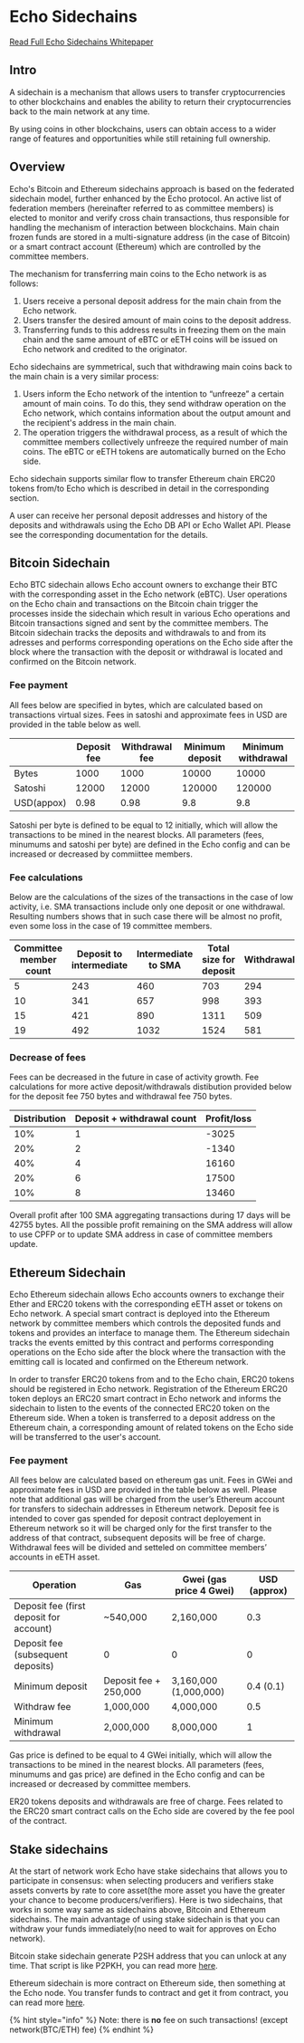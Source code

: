 # Echo Sidechains

[Read Full Echo Sidechains Whitepaper](https://github.com/echoprotocol/echowiki/blob/master/.gitbook/assets/echo-sidechains-whitepaper.pdf)

## Intro

A sidechain is a mechanism that allows users to transfer cryptocurrencies to other blockchains and enables the ability to return their cryptocurrencies back to the main network at any time.

By using coins in other blockchains, users can obtain access to a wider range of features and opportunities while still retaining full ownership.

## Overview

Echo's Bitcoin and Ethereum sidechains approach is based on the federated sidechain model, further enhanced by the Echo protocol. An active list of federation members (hereinafter referred to as committee members) is elected to monitor and verify cross chain transactions, thus responsible for handling the mechanism of interaction between blockchains. Main chain frozen funds are stored in a multi-signature address (in the case of Bitcoin) or a smart contract account (Ethereum) which are controlled by the committee members.

The mechanism for transferring main coins to the Echo network is as follows:

1. Users receive a personal deposit address for the main chain from the Echo network.
1. Users transfer the desired amount of main coins to the deposit address.
1. Transferring funds to this address results in freezing them on the main chain and the same amount of eBTC or eETH coins will be issued on Echo network and credited to the originator.

Echo sidechains are symmetrical, such that withdrawing main coins back to the main chain is a very similar process:

1. Users inform the Echo network of the intention to “unfreeze” a certain amount of main coins. To do this, they send withdraw operation on the Echo network, which contains information about the output amount and the recipient's address in the main chain.
1. The operation triggers the withdrawal process, as a result of which the committee members collectively unfreeze the required number of main coins. The eBTC or eETH tokens are automatically burned on the Echo side.

Echo sidechain supports similar flow to transfer Ethereum chain ERC20 tokens from/to Echo which is described in detail in the corresponding section.

A user can receive her personal deposit addresses and history of the deposits and withdrawals using the Echo DB API or Echo Wallet API. Please see the corresponding documentation for the details.

## Bitcoin Sidechain

Echo BTC sidechain allows Echo account owners to exchange their BTC with the corresponding asset in the Echo network (eBTC). User operations on the Echo chain and transactions on the Bitcoin chain trigger the processes inside the sidechain which result in various Echo operations and Bitcoin transactions signed and sent by the committee members. The Bitcoin sidechain tracks the deposits and withdrawals to and from its adresses and performs corresponding operations on the Echo side after the block where the transaction with the deposit or withdrawal is located and confirmed on the Bitcoin network.

### Fee payment

All fees below are specified in bytes, which are calculated based on transactions virtual sizes. Fees in
satoshi and approximate fees in USD are provided in the table below as well.

| | Deposit fee |  Withdrawal fee | Minimum deposit | Minimum withdrawal |
|---|---|---|---|---|
| Bytes | 1000 | 1000 | 10000 | 10000 |
| Satoshi | 12000 | 12000 | 120000 | 120000 |
| USD(appox) | 0.98 | 0.98 | 9.8 | 9.8 |

Satoshi per byte is defined to be equal to 12 initially, which will allow the transactions to be mined in the
nearest blocks. All parameters (fees, minumums and satoshi per byte) are defined in the Echo config and
can be increased or decreased by commiittee members.

### Fee calculations

Below are the calculations of the sizes of the transactions in the case of low activity,
i.e. SMA transactions include only one deposit or one withdrawal. Resulting numbers shows that in such
case there will be almost no profit, even some loss in the case of 19 committee members.

| Committee member count | Deposit to intermediate |  Intermediate to SMA | Total size for deposit | Withdrawal | Total size |
|---|---|---|---|---|---|
| 5 | 243 | 460 | 703 | 294 | 997 |
| 10 | 341 | 657 | 998 | 393 | 1391 |
| 15 | 421 | 890 | 1311 | 509 | 1820 |
| 19 | 492 | 1032 | 1524 | 581 | 2105 |

### Decrease of fees

Fees can be decreased in the future in case of activity growth. Fee calculations for
more active deposit/withdrawals distibution provided below for the deposit fee 750 bytes and withdrawal
fee 750 bytes.

| Distribution | Deposit + withdrawal count | Profit/loss |
|---|---|---|
| 10% | 1 | -3025 |
| 20% | 2 | -1340 |
| 40% | 4 | 16160 |
| 20% | 6 | 17500 |
| 10% | 8 | 13460 |

Overall profit after 100 SMA aggregating transactions during 17 days will be 42755 bytes. All the possible profit remaining on the SMA address will allow to use CPFP or to update SMA address in case of committee members update.

## Ethereum Sidechain

Echo Ethereum sidechain allows Echo accounts owners to exchange their Ether and ERC20 tokens with the corresponding eETH asset or tokens on Echo network. A special smart contract is deployed into the Ethereum network by committee members which controls the deposited funds and tokens and provides an interface to manage them. The Ethereum sidechain tracks the events emitted by this contract and performs corresponding operations on the Echo side after the block where the transaction with the emitting call is located and confirmed on the Ethereum network.

In order to transfer ERC20 tokens from and to the Echo chain, ERC20 tokens should be registered in Echo network. Registration of the Ethereum ERC20 token deploys an ERC20 smart contract in Echo network and informs the sidechain to listen to the events of the connected ERC20 token on the Ethereum side. When a token is transferred to a deposit address on the Ethereum chain, a corresponding amount of  related tokens on the Echo side will be transferred to the user's account.

### Fee payment

All fees below are calculated based on ethereum gas unit. Fees in GWei and approximate fees in USD
are provided in the table below as well. Please note that additional gas will be charged from the user’s
Ethereum account for transfers to sidechain addresses in Ethereum network. Deposit fee is intended to
cover gas spended for deposit contract deployement in Ethereum network so it will be charged only for
the first transfer to the address of that contract, subsequent deposits will be free of charge. Withdrawal
fees will be divided and setteled on committee members’ accounts in eETH asset.

| Operation | Gas | Gwei (gas price 4 Gwei) | USD (approx) |
|---|---|---|---|
| Deposit fee (first deposit for account) | ~540,000 | 2,160,000 | 0.3 |
| Deposit fee (subsequent deposits) | 0 | 0 | 0 |
| Minimum deposit | Deposit fee + 250,000 | 3,160,000 (1,000,000) | 0.4 (0.1) |
| Withdraw fee | 1,000,000 | 4,000,000 | 0.5 |
| Minimum withdrawal  | 2,000,000 | 8,000,000 | 1 |

Gas price is defined to be equal to 4 GWei initially, which will allow the transactions to be mined in the
nearest blocks. All parameters (fees, minumums and gas price) are defined in the Echo config and can be
increased or decreased by committee members.

ER20 tokens deposits and withdrawals are free of charge. Fees related to the ERC20 smart contract calls
on the Echo side are covered by the fee pool of the contract.

## Stake sidechains

At the start of network work Echo have stake sidechains that allows you to participate in consensus: when selecting producers and verifiers stake assets converts by rate to core asset(the more asset you have the greater your chance to become producers/verifiers). Here is two sidechains, that works in some way same as sidechains above, Bitcoin and Ethereum sidechains. The main advantage of using stake sidechain is that you can withdraw your funds immediately(no need to wait for approves on Echo network).

Bitcoin stake sidechain generate P2SH address that you can unlock at any time. That script is like P2PKH, you can read more [here](/how-to/sidechain-&-contract-deploy/how-to-use-btc-stake.md).

Ethereum sidechain is more contract on Ethereum side, then something at the Echo node. You transfer funds to contract and get it from contract, you can read more [here](/how-to/sidechain-&-contract-deploy/how-to-use-eth-stake.md).

{% hint style="info" %}
Note: there is **no** fee on such transactions! (except network(BTC/ETH) fee)
{% endhint %}